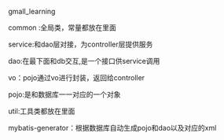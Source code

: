 gmall_learning

common :全局类，常量都放在里面

service:和dao层对接，为controller层提供服务

dao:在最下面和db交互,是一个接口供service调用

vo：pojo通过vo进行封装，返回给controller

pojo:是和数据库一一对应的一个对象

util:工具类都放在里面

mybatis-generator：根据数据库自动生成pojo和dao以及对应的xml